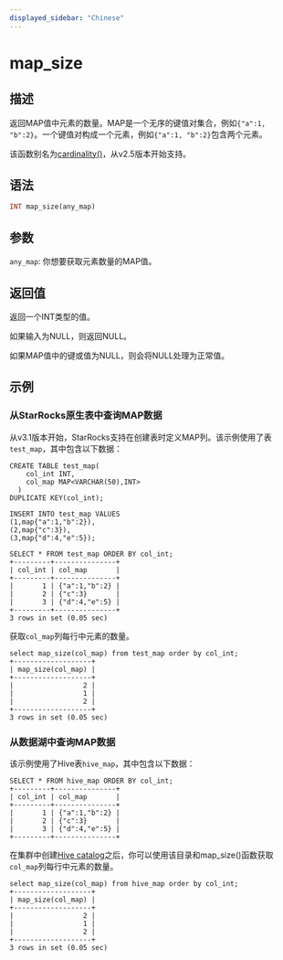 ```yaml
---
displayed_sidebar: "Chinese"
---
```


# map_size

## 描述

返回MAP值中元素的数量。MAP是一个无序的键值对集合，例如`{"a":1, "b":2}`。一个键值对构成一个元素，例如`{"a":1, "b":2}`包含两个元素。

该函数别名为[cardinality()](cardinality.md)，从v2.5版本开始支持。

## 语法

```Haskell
INT map_size(any_map)
```

## 参数

`any_map`: 你想要获取元素数量的MAP值。

## 返回值

返回一个INT类型的值。

如果输入为NULL，则返回NULL。

如果MAP值中的键或值为NULL，则会将NULL处理为正常值。

## 示例

### 从StarRocks原生表中查询MAP数据

从v3.1版本开始，StarRocks支持在创建表时定义MAP列。该示例使用了表`test_map`，其中包含以下数据：

```Plain
CREATE TABLE test_map(
    col_int INT,
    col_map MAP<VARCHAR(50),INT>
  )
DUPLICATE KEY(col_int);

INSERT INTO test_map VALUES
(1,map{"a":1,"b":2}),
(2,map{"c":3}),
(3,map{"d":4,"e":5});

SELECT * FROM test_map ORDER BY col_int;
+---------+---------------+
| col_int | col_map       |
+---------+---------------+
|       1 | {"a":1,"b":2} |
|       2 | {"c":3}       |
|       3 | {"d":4,"e":5} |
+---------+---------------+
3 rows in set (0.05 sec)
```

获取`col_map`列每行中元素的数量。

```Plaintext
select map_size(col_map) from test_map order by col_int;
+-------------------+
| map_size(col_map) |
+-------------------+
|                 2 |
|                 1 |
|                 2 |
+-------------------+
3 rows in set (0.05 sec)
```

### 从数据湖中查询MAP数据

该示例使用了Hive表`hive_map`，其中包含以下数据：

```Plaintext
SELECT * FROM hive_map ORDER BY col_int;
+---------+---------------+
| col_int | col_map       |
+---------+---------------+
|       1 | {"a":1,"b":2} |
|       2 | {"c":3}       |
|       3 | {"d":4,"e":5} |
+---------+---------------+
```

在集群中创建[Hive catalog](../../../data_source/catalog/hive_catalog.md#create-a-hive-catalog)之后，你可以使用该目录和map_size()函数获取`col_map`列每行中元素的数量。

```Plaintext
select map_size(col_map) from hive_map order by col_int;
+-------------------+
| map_size(col_map) |
+-------------------+
|                 2 |
|                 1 |
|                 2 |
+-------------------+
3 rows in set (0.05 sec)
```